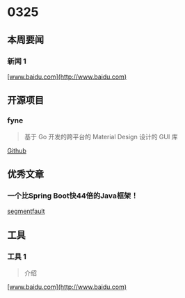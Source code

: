 # 0325

## 本周要闻

### 新闻 1

[www.baidu.com](http://www.baidu.com)

## 开源项目

### fyne

<Badge text="Go" type="tip" vertical="middle"/>

> 基于 Go 开发的跨平台的 Material Design 设计的 GUI 库

[Github](https://github.com/fyne-io/fyne)

## 优秀文章

### 一个比Spring Boot快44倍的Java框架！

[segmentfault](https://segmentfault.com/a/1190000018640630)

## 工具

### 工具 1

> 介绍

[www.baidu.com](http://www.baidu.com)
